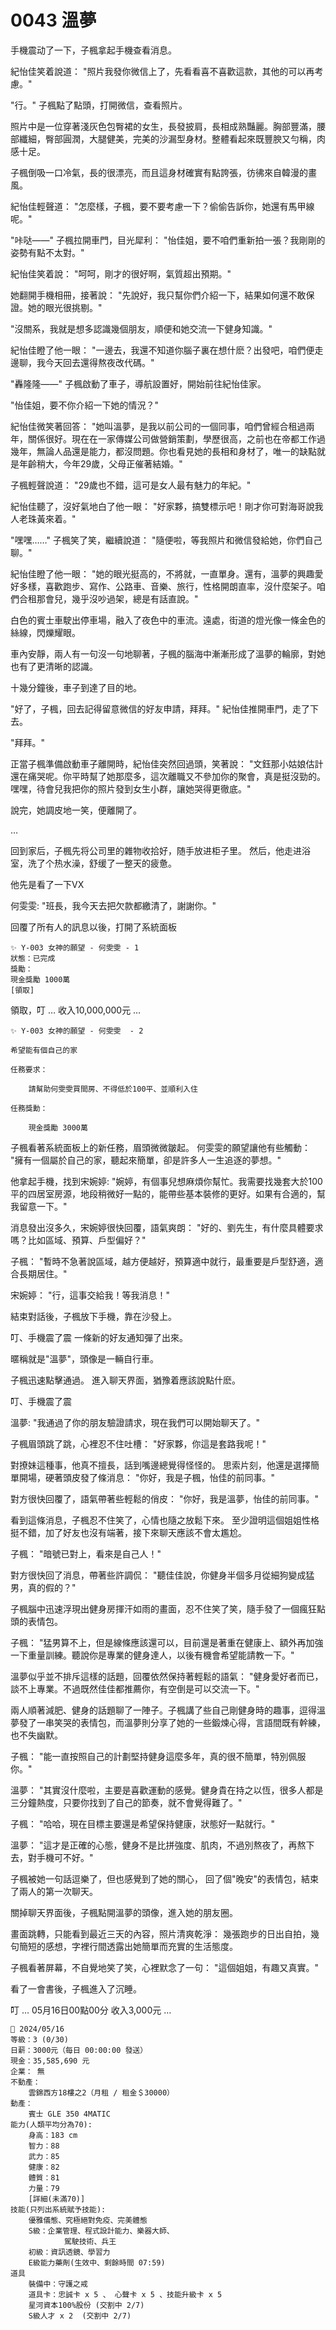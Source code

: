 # 0043 溫夢

手機震动了一下，子楓拿起手機查看消息。

紀怡佳笑着說道：
"照片我發你微信上了，先看看喜不喜歡這款，其他的可以再考慮。"

"行。"
子楓點了點頭，打開微信，查看照片。

照片中是一位穿著淺灰色包臀裙的女生，長發披肩，長相成熟豔麗。胸部豐滿，腰部纖細，臀部圓潤，大腿健美，完美的沙漏型身材。整體看起來既豐腴又勻稱，肉感十足。

子楓倒吸一口冷氣，長的很漂亮，而且這身材確實有點誇張，彷彿來自韓漫的畫風。

紀怡佳輕聲道：
"怎麼樣，子楓，要不要考慮一下？偷偷告訴你，她還有馬甲線呢。"

"咔哒——"
子楓拉開車門，目光犀利：
"怡佳姐，要不咱們重新拍一張？我剛剛的姿勢有點不太對。"

紀怡佳笑着說：
"呵呵，剛才的很好啊，氣質超出預期。"

她翻開手機相冊，接著說：
"先說好，我只幫你們介紹一下，結果如何還不敢保證。她的眼光很挑剔。"

"沒關系，我就是想多認識幾個朋友，順便和她交流一下健身知識。"

紀怡佳瞪了他一眼：
"一邊去，我還不知道你腦子裏在想什麽？出發吧，咱們便走邊聊，我今天回去還得熬夜改代碼。"

"轟隆隆——"
子楓啟動了車子，導航設置好，開始前往紀怡佳家。

"怡佳姐，要不你介紹一下她的情況？"

紀怡佳微笑著回答：
"她叫溫夢，是我以前公司的一個同事，咱們曾經合租過兩年，關係很好。現在在一家傳媒公司做營銷策劃，學歷很高，之前也在帝都工作過幾年，無論人品還是能力，都沒問題。你也看見她的長相和身材了，唯一的缺點就是年齡稍大，今年29歲，父母正催著結婚。"

子楓輕聲說道：
"29歲也不錯，這可是女人最有魅力的年紀。"

紀怡佳聽了，沒好氣地白了他一眼：
"好家夥，搞雙標示吧！剛才你可對海哥說我人老珠黃來着。"

"嘿嘿……"
子楓笑了笑，繼續說道：
"隨便啦，等我照片和微信發給她，你們自己聊。"

紀怡佳瞪了他一眼：
"她的眼光挺高的，不將就，一直單身。還有，溫夢的興趣愛好多樣，喜歡跑步、寫作、公路車、音樂、旅行，性格開朗直率，沒什麼架子。咱們合租那會兒，幾乎沒吵過架，總是有話直說。"

白色的賓士車駛出停車場，融入了夜色中的車流。遠處，街道的燈光像一條金色的絲線，閃爍耀眼。

車內安靜，兩人有一句沒一句地聊著，子楓的腦海中漸漸形成了溫夢的輪廓，對她也有了更清晰的認識。

十幾分鐘後，車子到達了目的地。

"好了，子楓，回去記得留意微信的好友申請，拜拜。"
紀怡佳推開車門，走了下去。

"拜拜。"

正當子楓準備啟動車子離開時，紀怡佳突然回過頭，笑著說：
"文鈺那小姑娘估計還在痛哭呢。你平時幫了她那麼多，這次離職又不參加你的聚會，真是挺沒勁的。嘿嘿，待會兒我把你的照片發到女生小群，讓她哭得更徹底。"

說完，她調皮地一笑，便離開了。

…

回到家后，子楓先将公司里的雜物收拾好，随手放进柜子里。
然后，他走进浴室，洗了个热水澡，舒缓了一整天的疲惫。

他先是看了一下VX

何雯雯:
"班長，我今天去把欠款都繳清了，謝謝你。"

回覆了所有人的訊息以後，打開了系統面板

```
✨ Y-003 女神的願望 - 何雯雯 - 1
狀態：已完成
獎勵：
現金獎勵 1000萬
[領取]
```

領取，叮
… 收入10,000,000元 …

```
✨ Y-003 女神的願望 - 何雯雯  - 2

希望能有個自己的家

任務要求：

    請幫助何雯雯買間房、不得低於100平、並順利入住

任務獎勳：

    現金獎勵 3000萬

```

子楓看著系統面板上的新任務，眉頭微微皺起。
何雯雯的願望讓他有些觸動：
"擁有一個屬於自己的家，聽起來簡單，卻是許多人一生追逐的夢想。"

他拿起手機，找到宋婉婷:
"婉婷，有個事兒想麻煩你幫忙。我需要找幾套大於100平的四居室房源，地段稍微好一點的，能帶些基本裝修的更好。如果有合適的，幫我留意一下。"

消息發出沒多久，宋婉婷很快回覆，語氣爽朗：
"好的、劉先生，有什麼具體要求嗎？比如區域、預算、戶型偏好？"

子楓：
"暫時不急著說區域，越方便越好，預算適中就行，最重要是戶型舒適，適合長期居住。"

宋婉婷：
"行，這事交給我！等我消息！"

結束對話後，子楓放下手機，靠在沙發上。

叮、手機震了震
一條新的好友通知彈了出來。

暱稱就是"溫夢"，頭像是一輛自行車。

子楓迅速點擊通過。
進入聊天界面，猶豫着應該說點什麽。

叮、手機震了震

溫夢:
"我通過了你的朋友驗證請求，現在我們可以開始聊天了。"

子楓眉頭跳了跳，心裡忍不住吐槽：
"好家夥，你這是套路我呢！"

對撩妹這種事，他真不擅長，話到嘴邊總覺得怪怪的。
思索片刻，他還是選擇簡單開場，硬著頭皮發了條消息：
"你好，我是子楓，怡佳的前同事。"

對方很快回覆了，語氣帶著些輕鬆的俏皮：
"你好，我是溫夢，怡佳的前同事。"

看到這條消息，子楓忍不住笑了，心情也隨之放鬆下來。
至少證明這個姐姐性格挺不錯，加了好友也沒有端著，接下來聊天應該不會太尷尬。

子楓：
"暗號已對上，看來是自己人！"

對方很快回了消息，帶著些許調侃：
"聽佳佳說，你健身半個多月從細狗變成猛男，真的假的？"

子楓腦中迅速浮現出健身房揮汗如雨的畫面，忍不住笑了笑，隨手發了一個瘋狂點頭的表情包。

子楓：
"猛男算不上，但是線條應該還可以，目前還是著重在健康上、額外再加強一下重量訓練。聽說你是專業的健身達人，以後有機會希望能請教一下。"

溫夢似乎並不排斥這樣的話題，回覆依然保持著輕鬆的語氣：
"健身愛好者而已，談不上專業。不過既然佳佳都推薦你，有空倒是可以交流一下。"

兩人順著減肥、健身的話題聊了一陣子。子楓講了些自己剛健身時的趣事，逗得溫夢發了一串笑哭的表情包，而溫夢則分享了她的一些鍛煉心得，言語間既有幹練，也不失幽默。

子楓：
"能一直按照自己的計劃堅持健身這麼多年，真的很不簡單，特別佩服你。"

溫夢：
"其實沒什麼啦，主要是喜歡運動的感覺。健身貴在持之以恆，很多人都是三分鐘熱度，只要你找到了自己的節奏，就不會覺得難了。"

子楓：
"哈哈，現在目標主要還是希望保持健康，狀態好一點就行。"

溫夢：
"這才是正確的心態，健身不是比拼強度、肌肉，不過別熬夜了，再熬下去，對手機可不好。"

子楓被她一句話逗樂了，但也感覺到了她的關心，
回了個"晚安"的表情包，結束了兩人的第一次聊天。

關掉聊天界面後，子楓點開溫夢的頭像，進入她的朋友圈。

畫面跳轉，只能看到最近三天的內容，照片清爽乾淨：
幾張跑步的日出自拍，幾句簡短的感想，字裡行間透露出她簡單而充實的生活態度。

子楓看著屏幕，不自覺地笑了笑，心裡默念了一句：
"這個姐姐，有趣又真實。"

看了一會書後，子楓進入了沉睡。

叮
… 05月16日00點00分 收入3,000元 …

```
📰 2024/05/16
等級：3 (0/30)
日薪：3000元（每日 00:00:00 發送）
現金：35,585,690 元
企業： 無
不動產：
    雲錦西方18樓之2（月租 / 租金＄30000）
動產：
    賓士 GLE 350 4MATIC
能力(人類平均分為70):
    身高：183 cm
    智力：88
    武力：85
    健康：82
    體質：81
    力量：79
    [詳細(未滿70)]
技能(只列出系統賦予技能):
    優雅儀態、究極絕對免疫、完美體態
    S級：企業管理、程式設計能力、樂器大師、
            駕駛技術、兵王
    初級：資訊透鏡、學習力
    E級能力藥劑(生效中、剩餘時間 07:59)
道具
    裝備中：守護之戒
    道具卡：忠誠卡 x 5 、 心聲卡 x 5 、技能升級卡 x 5
    星河資本100%股份 (交割中 2/7)
    S級人才 x 2  (交割中 2/7)

```
